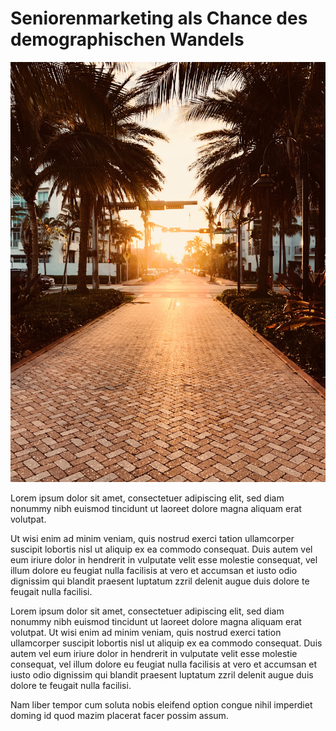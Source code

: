 # Seniorenmarketing als Chance des demographischen Wandels

![Palmen](01.jpg)


Lorem ipsum dolor sit amet, consectetuer adipiscing elit, sed diam nonummy 
nibh euismod tincidunt ut laoreet dolore magna aliquam erat volutpat. 

Ut wisi enim ad minim veniam, quis nostrud exerci tation ullamcorper suscipit
lobortis nisl ut aliquip ex ea commodo consequat. Duis autem vel eum iriure
dolor in hendrerit in vulputate velit esse molestie consequat, vel illum 
dolore eu feugiat nulla facilisis at vero et accumsan et iusto odio 
dignissim qui blandit praesent luptatum zzril delenit augue duis dolore te
feugait nulla facilisi. 

Lorem ipsum dolor sit amet, consectetuer
adipiscing elit, sed diam nonummy nibh euismod tincidunt ut laoreet 
dolore magna aliquam erat volutpat. Ut wisi enim ad minim veniam, quis 
nostrud exerci tation ullamcorper suscipit lobortis nisl ut aliquip ex 
ea commodo consequat. Duis autem vel eum iriure dolor in hendrerit in 
vulputate velit esse molestie consequat, vel illum dolore eu feugiat 
nulla facilisis at vero et accumsan et iusto odio dignissim qui blandit 
praesent luptatum zzril delenit augue duis dolore te feugait nulla
facilisi. 

Nam liber tempor cum soluta nobis eleifend option congue
nihil imperdiet doming id quod mazim placerat facer possim assum.

